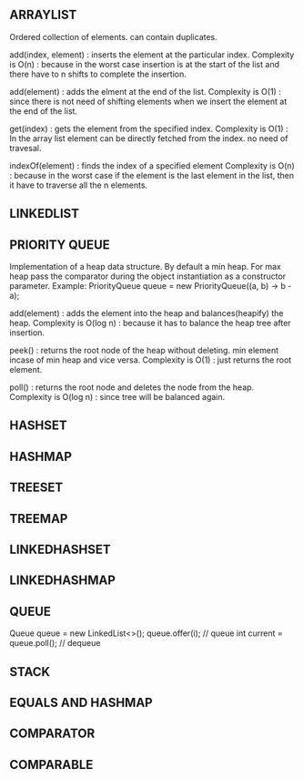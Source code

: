 ## ARRAYLIST

Ordered collection of elements. 
can contain duplicates.

add(index, element) : inserts the element at the particular index. 
Complexity is O(n)  : because in the worst case insertion is at the start of the list and there have to n shifts to complete the insertion.

add(element)        : adds the elment at the end of the list.
Complexity is O(1)  : since there is not need of shifting elements when we insert the element at the end of the list.

get(index)          : gets the element from the specified index.
Complexity is O(1)  : In the array list element can be directly fetched from the index. no need of travesal.

indexOf(element)    : finds the index of a specified element
Complexity is O(n)  : because in the worst case if the element is the last element in the list, then it have to traverse all the n elements.

## LINKEDLIST


## PRIORITY QUEUE

Implementation of a heap data structure.
By default a min heap.
For max heap pass the comparator during the object instantiation as a constructor parameter.
Example: PriorityQueue<Integer>  queue = new PriorityQueue((a, b) -> b - a);

add(element)            : adds the element into the heap and balances(heapify) the heap.
Complexity is O(log n)  : because it has to balance the heap tree after insertion.

peek()                  : returns the root node of the heap without deleting. min element incase of min heap and vice versa.
Complexity is O(1)      : just returns the root element.

poll()                  : returns the root node and deletes the node from the heap.
Complexity is O(log n)  : since tree will be balanced again.


## HASHSET


## HASHMAP


## TREESET

## TREEMAP


## LINKEDHASHSET


## LINKEDHASHMAP

## QUEUE
Queue<Integer> queue = new LinkedList<>();
queue.offer(i); // queue
 int current = queue.poll();  // dequeue

 
## STACK


## EQUALS AND HASHMAP

## COMPARATOR

## COMPARABLE




